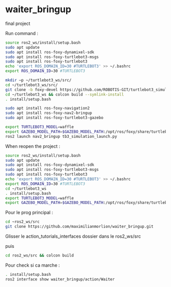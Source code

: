 # waiter_bringup
final project



Run command : 
```bash
source ros2_ws/install/setup.bash
sudo apt update
sudo apt install ros-foxy-dynamixel-sdk
sudo apt install ros-foxy-turtlebot3-msgs
sudo apt install ros-foxy-turtlebot3
echo 'export ROS_DOMAIN_ID=30 #TURTLEBOT3' >> ~/.bashrc
export ROS_DOMAIN_ID=30 #TURTLEBOT3

mkdir –p ~/turtlebot3_ws/src/
cd ~/turtlebot3_ws/src/
git clone -b foxy-devel https://github.com/ROBOTIS-GIT/turtlebot3_simulations.git
cd ~/turtlebot3_ws && colcon build --symlink-install
. install/setup.bash 

sudo apt install ros-foxy-navigation2
sudo apt install ros-foxy-nav2-bringup
sudo apt install ros-foxy-turtlebot3-gazebo

export TURTLEBOT3_MODEL=waffle
export GAZEBO_MODEL_PATH=$GAZEBO_MODEL_PATH:/opt/ros/foxy/share/turtlebot3_gazebo/models
ros2 launch nav2_bringup tb3_simulation_launch.py

```

When reopen the project :

```bash
source ros2_ws/install/setup.bash
sudo apt update
sudo apt install ros-foxy-dynamixel-sdk
sudo apt install ros-foxy-turtlebot3-msgs
sudo apt install ros-foxy-turtlebot3
echo 'export ROS_DOMAIN_ID=30 #TURTLEBOT3' >> ~/.bashrc
export ROS_DOMAIN_ID=30 #TURTLEBOT3
cd ~/turtlebot3_ws
. install/setup.bash
export TURTLEBOT3_MODEL=waffle
export GAZEBO_MODEL_PATH=$GAZEBO_MODEL_PATH:/opt/ros/foxy/share/turtlebot3_gazebo/models
```


Pour le prog principal :
```bash
cd ~ros2_ws/src
git clone https://github.com/maximilianmorlion/waiter_bringup.git
```

Glisser le action_tutorials_interfaces dossier dans le ros2_ws/src

puis 

```bash
cd ros2_ws/src && colcon build

```

Pour check si ca marche :
```bash
. install/setup.bash
ros2 interface show waiter_bringup/action/Waiter
```
